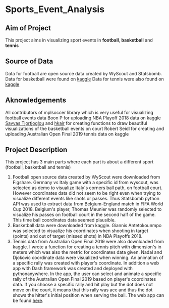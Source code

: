 # Sports_Event_Analysis

## Aim of Project
This project aims in visualizing sport events in **football**, **basketball** and **tennis**

## Source of Data
Data for football are open source data created by WyScout and Statsbomb.
Data for basketball were found on [kaggle](https://www.kaggle.com/boonpalipatana/nba-playoff-shots-2018)
Data for tennis were also found on [kaggle](https://www.kaggle.com/boonpalipatana/nba-playoff-shots-2018)

## Aknowledgements
All contributors of mplsoccer library which is very useful for visualizing football events data
Boon P for uploading NBA Playoff 2018 data on kaggle
[Savvas Tjortjoglou](https://github.com/savvastj) and [hkair](https://github.com/hkair) for creating functions to draw beautiful visualizations of the basketball events on court
Robert Seidl for creating and uploading Australian Open Final 2019 tennis data on kaggle

## Project Description
This project has 3 main parts where each part is about a different sport (football, basketball and tennis)
1. Football open source data created by WyScout were downloaded from Figshare. Germany vs Italy game with a specific id from wyscout, was selected as demo to visualize Italy's corners ball path, on football court. However coordinates data did not seem to be right even when trying to visualize different events like shots or passes. Thus Statsbomb python API was used to extract data from Belgium-England match in FIFA World Cup 2018. Belgium's player, Thomas Meunier was randomly selected to visualize his passes on football court in the second half of the game. This time ball coordinates data seemed plausible.
2. Basketball data were downloaded from kaggle. Giannis Antetokounmpo was selected to visualize his coordinates when shooting in target (points) and out of target (missed shots) in NBA Playoffs 2018.
3. Tennis data from Australian Open Final 2019 were also downloaded from kaggle. I wrote a function for creating a tennis pitch with dimension's in meters which was also the metric for coordinates data given. Nadal and Djokovic coordinate data were visualized when winning. An animation of a specific rally was created with player's coordinate. In addition a web app with Dash framework was created and deployed with pythonanywhere. In the app, the user can select and animate a specific rally of the Australian Open Final 2019 based on player's coordinates data. If you choose a specific rally and hit play but the dot does not move on the court, it means that this rally was ace and thus the dot shows the hitter's initial position when serving the ball. The web app can be found [here](https://spyrosviz.eu.pythonanywhere.com).
